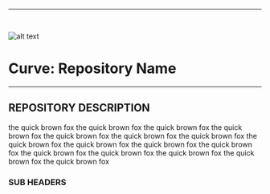 ***
<br>

![alt text](https://github.com/CodeFellows-Curve/project-resources/blob/master/assets/logoSnip.JPG)
# Curve: Repository Name

***

## REPOSITORY DESCRIPTION

the quick brown fox the quick brown fox the quick brown fox the quick brown fox the quick brown fox the quick brown fox the quick brown fox the quick brown fox the quick brown fox the quick brown fox the quick brown fox the quick brown fox the quick brown fox the quick brown fox the quick brown fox the quick brown fox 


### SUB HEADERS
<!-- Lengthy lists of things? Use: -->

<!-- <details>
  <summary><b>List Title</b></summary>
    <ul>
      <li></li>
      <li></li>
      <li></li>
      <li></li>
    </ul>
</details> -->
<!-- 
https://github.com/CodeFellows-Curve/project-resources/blob/master/assets/logoSnip.JPG -->
